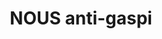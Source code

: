 ---
title: "NOUS anti-gaspi"
url: /paris/nous-anti-gaspi-rue-du-pre-saint-gervais/
shop: Lebensmittel
---
